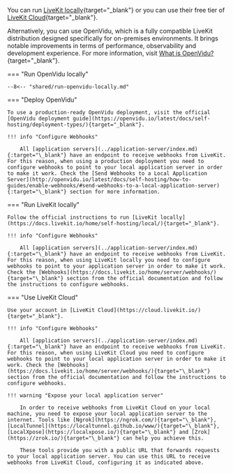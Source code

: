 You can run [LiveKit locally](https://docs.livekit.io/home/self-hosting/local/){target="\_blank"} or you can use their free tier of [LiveKit Cloud](https://cloud.livekit.io/){target="\_blank"}.

Alternatively, you can use OpenVidu, which is a fully compatible LiveKit distribution designed specifically for on-premises environments. It brings notable improvements in terms of performance, observability and development experience. For more information, visit [What is OpenVidu?](../../about-openvidu.md){target="\_blank"}.

=== "Run OpenVidu locally"

    --8<-- "shared/run-openvidu-locally.md"

=== "Deploy OpenVidu"

    To use a production-ready OpenVidu deployment, visit the official [OpenVidu deployment guide](https://openvidu.io/latest/docs/self-hosting/deployment-types/){target="_blank"}.

    !!! info "Configure Webhooks"

        All [application servers](../application-server/index.md){:target="\_blank"} have an endpoint to receive webhooks from LiveKit. For this reason, when using a production deployment you need to configure webhooks to point to your local application server in order to make it work. Check the [Send Webhooks to a Local Application Server](http://openvidu.io/latest/docs/self-hosting/how-to-guides/enable-webhooks/#send-webhooks-to-a-local-application-server){:target="\_blank"} section for more information.

=== "Run LiveKit locally"

    Follow the official instructions to run [LiveKit locally](https://docs.livekit.io/home/self-hosting/local/){target="_blank"}.

    !!! info "Configure Webhooks"

        All [application servers](../application-server/index.md){:target="\_blank"} have an endpoint to receive webhooks from LiveKit. For this reason, when using LiveKit locally you need to configure webhooks to point to your application server in order to make it work. Check the [Webhooks](https://docs.livekit.io/home/server/webhooks/){target="\_blank"} section from the official documentation and follow the instructions to configure webhooks.

=== "Use LiveKit Cloud"

    Use your account in [LiveKit Cloud](https://cloud.livekit.io/){target="_blank"}.

    !!! info "Configure Webhooks"

        All [application servers](../application-server/index.md){:target="\_blank"} have an endpoint to receive webhooks from LiveKit. For this reason, when using LiveKit Cloud you need to configure webhooks to point to your local application server in order to make it work. Check the [Webhooks](https://docs.livekit.io/home/server/webhooks/){target="\_blank"} section from the official documentation and follow the instructions to configure webhooks.

    !!! warning "Expose your local application server"

        In order to receive webhooks from LiveKit Cloud on your local machine, you need to expose your local application server to the internet. Tools like [Ngrok](https://ngrok.com/){target="\_blank"}, [LocalTunnel](https://localtunnel.github.io/www/){target="\_blank"}, [LocalXpose](https://localxpose.io/){target="\_blank"} and [Zrok](https://zrok.io/){target="\_blank"} can help you achieve this. 
        
        These tools provide you with a public URL that forwards requests to your local application server. You can use this URL to receive webhooks from LiveKit Cloud, configuring it as indicated above.
